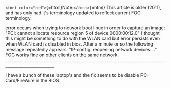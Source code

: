 `<font color="red">`{=html}Note:`</font>`{=html} This article is older
(2011), and has only had it\'s terminology updated to reflect current
FOG terminology.

error occurs when trying to network boot linux in order to capture an
image: \"PCI: cannot allocate resource region 5 of device 0000:00:12.0\"
I thought this might be something to do with the WLAN card but error
persists even when WLAN card is disabled in bios. After a minute or so
the following message repeatedly appears: \"IP-config: reopening network
devices\....\" FOG works fine on other clients on the same network.
\_\_\_\_\_\_\_\_\_\_\_\_\_\_\_\_\_\_\_\_\_\_\_\_\_\_\_\_\_\_\_\_\_\_\_\_\_\_\_\_\_\_\_\_\_\_\_\_\_\_\_\_\_\_\_\_\_\_\_\_\_\_\_\_\_\_\_\_\_\_\_\_\_\_\_\_\_\_\_\_\_\_\_\_\_\_\_\_\_\_\_\_\_\_\_\_\_\_\_\_\_\_

I have a bunch of these laptop\'s and the fix seems to be disable
PC-Card/FireWire in the BIOS.
